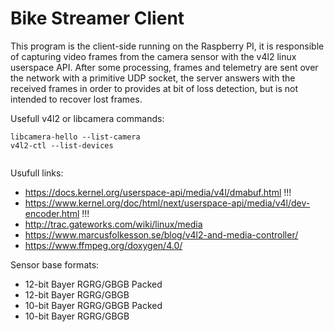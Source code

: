 # Bike Streamer Client

This program is the client-side running on the Raspberry PI, it is responsible of 
capturing video frames from the camera sensor with the v4l2 linux userspace API.
After some processing, frames and telemetry are sent over the network with a primitive
UDP socket, the server answers with the received frames in order to provides at bit
of loss detection, but is not intended to recover lost frames.

Usefull v4l2 or libcamera commands:
```
libcamera-hello --list-camera
v4l2-ctl --list-devices


```

Usufull links:
- https://docs.kernel.org/userspace-api/media/v4l/dmabuf.html !!!
- https://www.kernel.org/doc/html/next/userspace-api/media/v4l/dev-encoder.html !!!
- http://trac.gateworks.com/wiki/linux/media
- https://www.marcusfolkesson.se/blog/v4l2-and-media-controller/
- https://www.ffmpeg.org/doxygen/4.0/

Sensor base formats:
- 12-bit Bayer RGRG/GBGB Packed
- 12-bit Bayer RGRG/GBGB
- 10-bit Bayer RGRG/GBGB Packed
- 10-bit Bayer RGRG/GBGB
